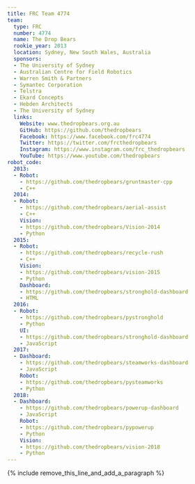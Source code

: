 ```yaml
---
title: FRC Team 4774
team:
  type: FRC
  number: 4774
  name: The Drop Bears
  rookie_year: 2013
  location: Sydney, New South Wales, Australia
  sponsors:
  - The University of Sydney
  - Australian Centre for Field Robotics
  - Warren Smith & Partners
  - Symantec Corporation
  - Telstra
  - Ekard Concepts
  - Hebden Architects
  - The University of Sydney
  links:
    Website: www.thedropbears.org.au
    GitHub: https://github.com/thedropbears
    Facebook: https://www.facebook.com/frc4774
    Twitter: https://twitter.com/frcthedropbears
    Instagram: https://www.instagram.com/frc_thedropbears
    YouTube: https://www.youtube.com/thedropbears
robot_code:
  2013:
  - Robot:
    - https://github.com/thedropbears/gruntmaster-cpp
    - C++
  2014:
  - Robot:
    - https://github.com/thedropbears/aerial-assist
    - C++
    Vision:
    - https://github.com/thedropbears/Vision-2014
    - Python
  2015:
  - Robot:
    - https://github.com/thedropbears/recycle-rush
    - C++
    Vision:
    - https://github.com/thedropbears/vision-2015
    - Python
    Dashboard:
    - https://github.com/thedropbears/stronghold-dashboard
    - HTML
  2016:
  - Robot:
    - https://github.com/thedropbears/pystronghold
    - Python
    UI:
    - https://github.com/thedropbears/stronghold-dashboard
    - JavaScript
  2017:
  - Dashboard:
    - https://github.com/thedropbears/steamworks-dashboard
    - JavaScript
    Robot:
    - https://github.com/thedropbears/pysteamworks
    - Python
  2018:
  - Dashboard:
    - https://github.com/thedropbears/powerup-dashboard
    - JavaScript
    Robot:
    - https://github.com/thedropbears/pypowerup
    - Python
    Vision:
    - https://github.com/thedropbears/vision-2018
    - Python
---
```


{% include remove_this_line_and_add_a_paragraph %}